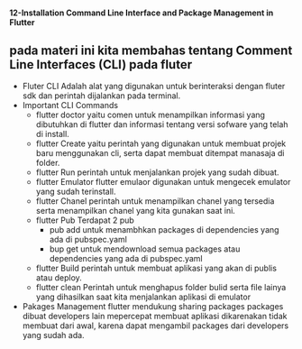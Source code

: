 #### 12-Installation Command Line Interface and Package Management in Flutter
## pada materi ini kita membahas tentang Comment Line Interfaces (CLI) pada fluter 
- Fluter CLI 
Adalah alat yang digunakan untuk berinteraksi dengan fluter sdk dan perintah dijalankan pada terminal.
- Important CLI Commands
  - flutter doctor
    yaitu comen untuk menampilkan informasi yang dibutuhkan di flutter dan informasi tentang versi sofware yang telah di install.
  - flutter Create
    yaitu perintah yang digunakan untuk membuat projek baru menggunakan cli, serta dapat membuat ditempat manasaja di folder.
  - flutter Run
  perintah untuk menjalankan projek yang sudah dibuat.
  - flutter Emulator
    flutter emulaor digunakan untuk mengecek emulator yang sudah terinstall. 
  - flutter Chanel
    perintah untuk menampilkan chanel yang tersedia serta menampilkan chanel yang kita gunakan saat ini.
  - flutter Pub
  Terdapat 2 pub 
    - pub add
    untuk menambhkan packages di dependencies yang ada di pubspec.yaml
    - bup get
    untuk mendownload semua packages atau dependencies yang ada di pubspec.yaml
  - flutter Build
  perintah untuk membuat aplikasi yang akan di publis atau deploy.
  - flutter clean
  Perintah untuk menghapus folder bulid serta file lainya yang dihasilkan saat kita menjalankan aplikasi di emulator
- Pakages Management 
flutter mendukung sharing packages
packages dibuat developers lain
mepercepat membuat aplikasi dikarenakan tidak membuat dari awal, karena dapat mengambil packages dari developers yang sudah ada.
